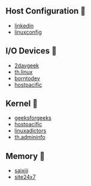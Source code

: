 ## Host Configuration :sauropod:
- [linkedin](https://www.linkedin.com/pulse/hosts-configuration-file-linux-razvan-alexandru-ionica)<br />
- [linuxconfig](https://linuxconfig.org/hosts-file-example-on-linux)

## I/O Devices :orangutan:
- [2daygeek](https://www.2daygeek.com/check-system-hardware-devices-bus-information-lspci-lsscsi-lsusb-lsblk-linux/)<br />
- [th.linux](https://th.linux-console.net/?p=1357)<br />
- [borntodev](https://www.borntodev.com/wp-content/uploads/2023/08/cheatsheet-linux-command.pdf)<br />
- [hostpacific](https://www.hostpacific.com/command-linux/)

## Kernel :penguin:
- [geeksforgeeks](https://www.geeksforgeeks.org/depmod-command-in-linux-with-examples/)<br />
- [hostpacific](https://www.hostpacific.com/command-linux/)<br />
- [linuxadictors](https://www.linuxadictos.com/th/dmesg-comandos-informacion-solucionar-problemas-linux.html)<br />
- [th.admininfo](https://th.admininfo.info/qu-hace-y-c-mo-usar-el-comando-dmesg-linux)

## Memory :unicorn:
- [saixiii](https://saixiii.com/free-linux-command/)<br />
- [site24x7](https://www.site24x7.com/learn/linux/optimize-memory.html)
